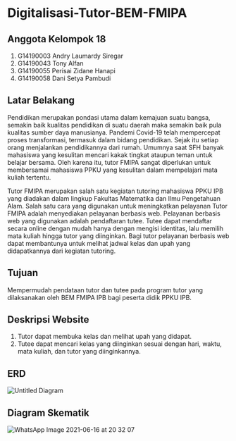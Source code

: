 # Digitalisasi-Tutor-BEM-FMIPA


## Anggota Kelompok 18

1. G14190003 Andry Laumardy Siregar
2. G14190043 Tony Alfan
3. G14190055 Perisai Zidane Hanapi
4. G14190058 Dani Setya Pambudi

## Latar Belakang
Pendidikan merupakan pondasi utama dalam kemajuan suatu bangsa, semakin baik kualitas pendidikan di suatu daerah maka semakin baik pula kualitas sumber daya manusianya. Pandemi Covid-19 telah mempercepat proses transformasi, termasuk dalam bidang pendidikan. Sejak itu setiap orang menjalankan pendidikannya dari rumah. Umumnya saat SFH banyak mahasiswa yang kesulitan mencari kakak tingkat ataupun teman untuk belajar bersama. Oleh karena itu, tutor FMIPA sangat diperlukan untuk membersamai mahasiswa PPKU yang kesulitan dalam mempelajari mata kuliah tertentu. 

Tutor FMIPA merupakan salah satu kegiatan tutoring mahasiswa PPKU IPB yang diadakan dalam lingkup Fakultas Matematika dan Ilmu Pengetahuan Alam. Salah satu cara yang digunakan untuk meningkatkan pelayanan Tutor FMIPA adalah menyediakan pelayanan berbasis web. Pelayanan berbasis web yang digunakan adalah
pendaftaran tutee. Tutee dapat mendaftar secara online dengan mudah hanya dengan mengisi identitas, lalu memilih mata kuliah hingga tutor yang diinginkan. Bagi tutor pelayanan berbasis web dapat membantunya untuk melihat jadwal kelas dan upah yang didapatkannya dari kegiatan tutoring.

## Tujuan
Mempermudah pendataan tutor dan tutee pada program tutor yang dilaksanakan oleh BEM FMIPA IPB bagi peserta didik PPKU IPB.

## Deskripsi Website
1. Tutor dapat membuka kelas dan melihat upah yang didapat.
2. Tutee dapat mencari kelas yang diinginkan sesuai dengan hari, waktu, mata kuliah, dan tutor yang diinginkannya.

## ERD
![Untitled Diagram](https://user-images.githubusercontent.com/85171587/122041298-fd4efa00-ce02-11eb-8908-6d667ee111d2.jpg)
## Diagram Skematik
![WhatsApp Image 2021-06-16 at 20 32 07](https://user-images.githubusercontent.com/85027718/122237940-ea632500-cee9-11eb-978a-5d221e601e56.jpeg)
